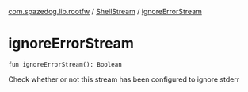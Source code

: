 [com.spazedog.lib.rootfw](../index.md) / [ShellStream](index.md) / [ignoreErrorStream](.)

# ignoreErrorStream

`fun ignoreErrorStream(): Boolean`

Check whether or not this stream has been configured to ignore stderr

